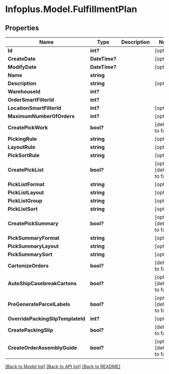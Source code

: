 # Infoplus.Model.FulfillmentPlan
## Properties

Name | Type | Description | Notes
------------ | ------------- | ------------- | -------------
**Id** | **int?** |  | [optional] 
**CreateDate** | **DateTime?** |  | [optional] 
**ModifyDate** | **DateTime?** |  | [optional] 
**Name** | **string** |  | 
**Description** | **string** |  | [optional] 
**WarehouseId** | **int?** |  | 
**OrderSmartFilterId** | **int?** |  | 
**LocationSmartFilterId** | **int?** |  | [optional] 
**MaximumNumberOfOrders** | **int?** |  | [optional] 
**CreatePickWork** | **bool?** |  | [default to false]
**PickingRule** | **string** |  | [optional] 
**LayoutRule** | **string** |  | [optional] 
**PickSortRule** | **string** |  | [optional] 
**CreatePickList** | **bool?** |  | [optional] [default to false]
**PickListFormat** | **string** |  | [optional] 
**PickListLayout** | **string** |  | [optional] 
**PickListGroup** | **string** |  | [optional] 
**PickListSort** | **string** |  | [optional] 
**CreatePickSummary** | **bool?** |  | [optional] [default to false]
**PickSummaryFormat** | **string** |  | [optional] 
**PickSummaryLayout** | **string** |  | [optional] 
**PickSummarySort** | **string** |  | [optional] 
**CartonizeOrders** | **bool?** |  | [default to false]
**AutoShipCasebreakCartons** | **bool?** |  | [optional] [default to false]
**PreGenerateParcelLabels** | **bool?** |  | [optional] [default to false]
**OverridePackingSlipTemplateId** | **int?** |  | [optional] 
**CreatePackingSlip** | **bool?** |  | [default to false]
**CreateOrderAssemblyGuide** | **bool?** |  | [optional] [default to false]

[[Back to Model list]](../README.md#documentation-for-models) [[Back to API list]](../README.md#documentation-for-api-endpoints) [[Back to README]](../README.md)

